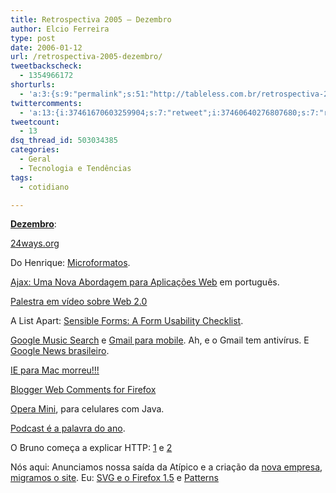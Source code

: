 ```yaml
---
title: Retrospectiva 2005 – Dezembro
author: Elcio Ferreira
type: post
date: 2006-01-12
url: /retrospectiva-2005-dezembro/
tweetbackscheck:
  - 1354966172
shorturls:
  - 'a:3:{s:9:"permalink";s:51:"http://tableless.com.br/retrospectiva-2005-dezembro";s:7:"tinyurl";s:26:"http://tinyurl.com/43xoxom";s:4:"isgd";s:19:"http://is.gd/8aIH61";}'
twittercomments:
  - 'a:13:{i:37461670603259904;s:7:"retweet";i:37460640276807680;s:7:"retweet";i:37459276050083840;s:7:"retweet";i:37457929930018816;s:7:"retweet";i:37456899347587073;s:7:"retweet";i:37455256023465984;s:7:"retweet";i:37454580514037761;s:7:"retweet";i:37454329438806016;s:7:"retweet";i:37438331709030400;s:7:"retweet";i:37417016084144128;s:7:"retweet";i:37409384640286720;s:7:"retweet";i:37408171584655360;s:7:"retweet";i:37404133166284800;s:7:"retweet";}'
tweetcount:
  - 13
dsq_thread_id: 503034385
categories:
  - Geral
  - Tecnologia e Tendências
tags:
  - cotidiano

---
```

**[Dezembro][1]**:

[24ways.org][2]

Do Henrique: [Microformatos][3].

[Ajax: Uma Nova Abordagem para Aplicações Web][4] em português.

[Palestra em vídeo sobre Web 2.0][5]

A List Apart: [Sensible Forms: A Form Usability Checklist][6].

[Google Music Search][7] e [Gmail para mobile][8]. Ah, e o Gmail tem antivírus. E [Google News brasileiro][9].

[IE para Mac morreu!!!][10]

[Blogger Web Comments for Firefox][11]

[Opera Mini][12], para celulares com Java.

[Podcast é a palavra do ano][13].

O Bruno começa a explicar HTTP: [1][14] e [2][15] 

Nós aqui: Anunciamos nossa saída da Atípico e a criação da [nova empresa][16], [migramos o site][17]. Eu: [SVG e o Firefox 1.5][18] e [Patterns][19]

 [1]: http://tableless.com.br/2005/12/
 [2]: http://24ways.org/
 [3]: http://www.revolucao.etc.br/archives/microformats/
 [4]: http://blog.elcio.com.br/ajax-uma-nova-abordagem-para-aplicacoes-web/
 [5]: http://usina.com/bem-te-vi/player.php?url=palestra_web20.flv&p=1
 [6]: http://www.alistapart.com/articles/sensibleforms
 [7]: http://www.google.com/musicsearch
 [8]: http://www.google.com/glm/gmail
 [9]: http://news.google.com.br/nwshp?ned=pt-BR_br
 [10]: http://tableless.com.br/ie-para-mac-deixado-de-lado-ainda-bem
 [11]: http://www.google.com/tools/firefox/webcomments/index.html
 [12]: http://www.mobilelife.com.br/2005/12/21/opera-mini-browser-para-telefones-java
 [13]: http://biz.yahoo.com/prnews/051205/nym208.html?.v=26
 [14]: http://brunotorres.net/2005/12/12/o-basico-da-web-introducao-ao-http
 [15]: http://brunotorres.net/2005/12/12/o-basico-da-web-http-codigos-de-resposta-mais-comuns-e-seus-significados
 [16]: http://tableless.com.br/crescendo_vote
 [17]: http://tableless.com.br/mudancas-repentinas
 [18]: http://tableless.com.br/artigos/svg/
 [19]: http://blog.elcio.com.br/webpatterns/